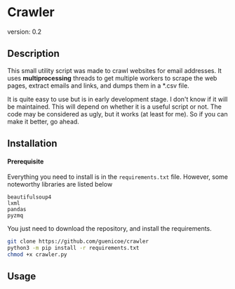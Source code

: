 # Crawler 

version: 0.2





## Description

This small utility script was made to crawl websites for email addresses. It uses **multiprocessing** threads to get multiple workers to scrape the web pages, extract emails and links, and dumps them in a *.csv file.

It is quite easy to use but is in early development stage. I don't know if it will be maintained. This will depend on whether it is a useful script or not.  The code may be considered as ugly, but it works (at least for me). So if you can make it better, go ahead. 

## Installation

#### Prerequisite

Everything you need to install is in the `requirements.txt` file. However, some noteworthy libraries are listed below 

```
beautifulsoup4
lxml
pandas
pyzmq
```

You just need to download the repository, and install the requirements. 

```sh
git clone https://github.com/guenicoe/crawler
python3 -m pip install -r requirements.txt
chmod +x crawler.py
```

## Usage

